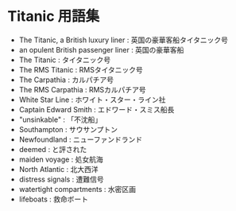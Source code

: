 ﻿# Titanic 用語集
 - The Titanic, a British luxury liner : 英国の豪華客船タイタニック号
 - an opulent British passenger liner : 英国の豪華客船
 - The Titanic : タイタニック号
 - The RMS Titanic : RMSタイタニック号
 - The Carpathia : カルパチア号
 - The RMS Carpathia : RMSカルパチア号
 - White Star Line : ホワイト・スター・ライン社
 - Captain Edward Smith : エドワード・スミス船長
 - "unsinkable" : 「不沈船」
 - Southampton : サウサンプトン
 - Newfoundland : ニューファンドランド
 - deemed : と評された
 - maiden voyage : 処女航海
 - North Atlantic : 北大西洋
 - distress signals : 遭難信号
 - watertight compartments : 水密区画
 - lifeboats : 救命ボート